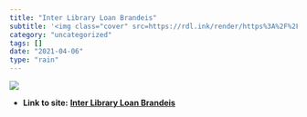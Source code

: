 ```yaml
---
title: "Inter Library Loan Brandeis"
subtitle: '<img class="cover" src=https://rdl.ink/render/https%3A%2F%2Fsyshomer.mainlib.brandeis.edu%2Filliad%2...'
category: "uncategorized"
tags: []
date: "2021-04-06"
type: "rain"
---
```

<img class="cover" src=https://rdl.ink/render/https%3A%2F%2Fsyshomer.mainlib.brandeis.edu%2Filliad%2Filliad.dll>


* **Link to site:** **[Inter Library Loan Brandeis](https://syshomer.mainlib.brandeis.edu/illiad/illiad.dll)**